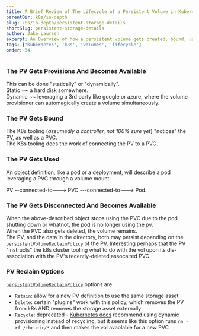```yaml
---
title: A Brief Review of The Lifecycle of a Persistent Volume in Kubernetes
parentDir: k8s/in-depth
slug: k8s/in-depth/persistent-storage-details
shortSlug: persistent-storage-details
author: Jake Laursen
excerpt: An Overview of how a persistent volume gets created, bound, used, and options for "end-of-life" handling
tags: ['Kubernetes', 'k8s', 'volumes', 'lifecycle']
order: 34
---
```


### The PV Gets Provisions And Becomes Available

This can be done "statically" or "dynamically".  
Static ~~ a hard disk somewhere.  
Dynamic ~~ leveraging a 3rd party like google or azure, where the volume provisioner can automagically create a volume simultaneously.

### The PV Gets Bound

The K8s tooling (_assumedly a controller, not 100% sure yet_) "notices" the PV, as well as a PVC.  
The K8s tooling does the work of connecting the PV to a PVC.

### The PV Gets Used

An object definition, like a pod or a deployment, will describe a pod leveraging a PVC through a volume mount.

PV --connected-to---> PVC ---connected-to---> Pod.

### The PV Gets Disconnected And Becomes Available

When the above-described object stops using the PVC due to the pod shutting down or whatnot, the pod is no longer using the pv.  
When the PVC also gets deleted, the volume remains.  
The PV, and the data in the directory, both may persist depending on the `persistentVolumeReclaimPolicy` of the PV. Interesting perhaps that the PV "instructs" the k8s cluster tooling what to do with the vol upon its dis-association with the PV's recently-deleted assocaited PVC.

### PV Reclaim Options

[`persistentVolumeReclaimPolicy`](https://kubernetes.io/docs/concepts/storage/persistent-volumes/#reclaiming) options are

- `Retain`: allow for a new PV definition to use the same storage asset
- `Delete`: certain "plugins" work with this policy, which removes the PV from k8s AND removes the storage asset externally
- `Recycle`: deprecated - [Kubernetes docs](https://kubernetes.io/docs/concepts/storage/persistent-volumes/#recycle) recommend using dynamic provisioning instead of recycling, but it seems like this option runs `rm -rf /the-dir/*` and then makes the vol avaolable for a new PVC
